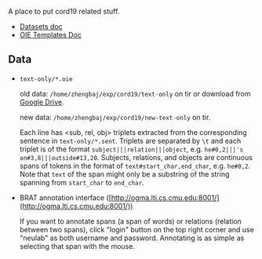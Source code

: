 A place to put cord19 related stuff.

* [Datasets doc](https://docs.google.com/spreadsheets/d/1v3NLk_cppHoewQiZb4d4rmYrl6QkUbctntTvpB1X2mk/edit#gid=0)
* [OIE Templates Doc](https://docs.google.com/spreadsheets/d/1vatC9MtcGl3ukv5xqMR7RqQyj23fOtCyp7Qgpt0n0fI/edit?usp=sharing)

## Data

- `text-only/*.oie`
  
  old data: `/home/zhengbaj/exp/cord19/text-only` on tir or download from [Google Drive](https://drive.google.com/file/d/1Cwqf2HPba5TGLCwsZE6L4GkPfvBvXZNl/view?usp=sharing).
  
  new data: `/home/zhengbaj/exp/cord19/new-text-only` on tir.
  
  Each line has <sub, rel, obj> triplets extracted from the corresponding sentence in `text-only/*.sent`. Triplets are separated by `\t` and each triplet is of the format `subject|||relation|||object`, e.g. `he#0,2|||'s on#3,8|||outside#13,20`. Subjects, relations, and objects are continuous spans of tokens in the format of `text#start_char,end_char`, e.g. `he#0,2`. Note that `text` of the span might only be a substring of the string spanning from `start_char` to `end_char`.

- BRAT annotation interface ([http://ogma.lti.cs.cmu.edu:8001/](http://ogma.lti.cs.cmu.edu:8001/))

   If you want to annotate spans (a span of words) or relations (relation between two spans), click "login" button on the top right corner and use "neulab" as both username and password. Annotating is as simple as selecting that span with the mouse.
